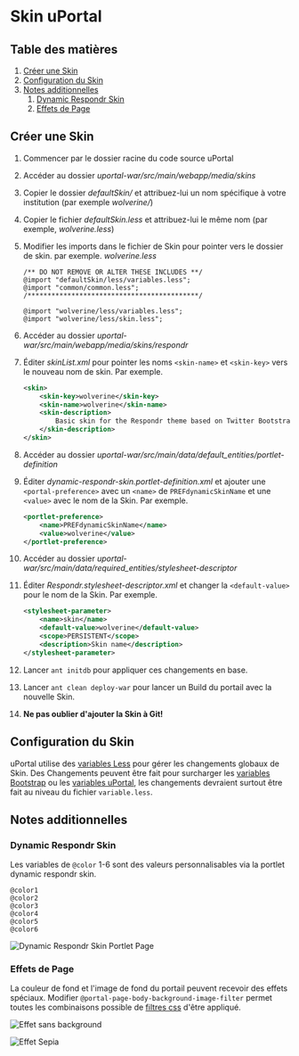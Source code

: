 # Skin uPortal

## Table des matières

1.  [Créer une Skin](#créer-une-skin)
2.  [Configuration du Skin](#configuration-du-skin)
3.  [Notes additionnelles](#notes-additionnelles)
    1.  [Dynamic Respondr Skin](#dynamic-respondr-skin)
    2.  [Effets de Page](#effets-de-page)

## Créer une Skin

1. Commencer par le dossier racine du code source uPortal
2. Accéder au dossier *uportal-war/src/main/webapp/media/skins*
3. Copier le dossier *defaultSkin/* et attribuez-lui un nom spécifique à votre institution (par exemple *wolverine/*)
4. Copier le fichier *defaultSkin.less* et attribuez-lui le même nom (par exemple, *wolverine.less*)
5. Modifier les imports dans le fichier de Skin pour pointer vers le dossier de skin. par exemple. *wolverine.less*

    ``` less
    /** DO NOT REMOVE OR ALTER THESE INCLUDES **/
    @import "defaultSkin/less/variables.less";
    @import "common/common.less";
    /*******************************************/

    @import "wolverine/less/variables.less";
    @import "wolverine/less/skin.less";
    ```

6. Accéder au dossier *uportal-war/src/main/webapp/media/skins/respondr*
7. Éditer *skinList.xml* pour pointer les noms `<skin-name>` et `<skin-key>` vers le nouveau nom de skin. Par exemple.

    ``` xml
    <skin>
        <skin-key>wolverine</skin-key>
        <skin-name>wolverine</skin-name>
        <skin-description>
            Basic skin for the Respondr theme based on Twitter Bootstrap and Responsive Design
        </skin-description>
    </skin>
    ```

8.  Accéder au dossier *uportal-war/src/main/data/default_entities/portlet-definition*
9.  Éditer *dynamic-respondr-skin.portlet-definition.xml* et ajouter une `<portal-preference>` avec un `<name>` de `PREFdynamicSkinName` et une `<value>` avec le nom de la Skin. Par exemple.

    ``` xml
    <portlet-preference>
        <name>PREFdynamicSkinName</name>
        <value>wolverine</value>
    </portlet-preference>
    ```

10. Accéder au dossier *uportal-war/src/main/data/required_entities/stylesheet-descriptor*
11. Éditer *Respondr.stylesheet-descriptor.xml* et changer la `<default-value>` pour le nom de la Skin. Par exemple. 

    ``` xml
    <stylesheet-parameter>
        <name>skin</name>
        <default-value>wolverine</default-value>
        <scope>PERSISTENT</scope>
        <description>Skin name</description>
    </stylesheet-parameter>
    ```

12. Lancer `ant initdb` pour appliquer ces changements en base.
13. Lancer `ant clean deploy-war` pour lancer un Build du portail avec la nouvelle Skin.
14. **Ne pas oublier d'ajouter la Skin à Git!**

## Configuration du Skin

uPortal utilise des [variables Less](http://lesscss.org/features/#variables-feature) pour gérer les changements globaux de Skin.
Des Changements peuvent être fait pour surcharger les [variables Bootstrap](/uportal-war/src/main/webapp/media/skins/respondr/common/bootstrap/variables.less) ou les [variables uPortal](/uportal-war/src/main/webapp/media/skins/respondr/defaultSkin/less/variables.less), les changements devraient surtout être fait au niveau du fichier `variable.less`.

## Notes additionnelles

### Dynamic Respondr Skin

Les variables de `@color` 1-6 sont des valeurs personnalisables via la portlet dynamic respondr skin.

``` less
@color1
@color2
@color3
@color4
@color5
@color6
```

![Dynamic Respondr Skin Portlet Page](../../../images/dynamic-respondr-skin.png)

### Effets de Page

La couleur de fond et l'image de fond du portail peuvent recevoir des effets spéciaux.
Modifier `@portal-page-body-background-image-filter` permet toutes les combinaisons possible de [filtres css](https://developer.mozilla.org/en-US/docs/Web/CSS/filter) d'être appliqué.

![Effet sans background](../../../images/background-filter-none.png)

![Effet Sepia](../../../images/background-filter-sepia.png)
